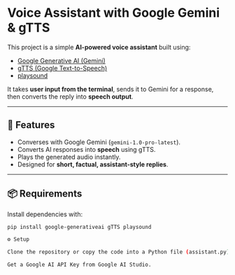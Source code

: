 # Voice Assistant with Google Gemini & gTTS

This project is a simple **AI-powered voice assistant** built using:
- [Google Generative AI (Gemini)](https://ai.google.dev)
- [gTTS (Google Text-to-Speech)](https://pypi.org/project/gTTS/)
- [playsound](https://pypi.org/project/playsound/)

It takes **user input from the terminal**, sends it to Gemini for a response, then converts the reply into **speech output**.

---

## 🚀 Features
- Converses with Google Gemini (`gemini-1.0-pro-latest`).
- Converts AI responses into **speech** using gTTS.
- Plays the generated audio instantly.
- Designed for **short, factual, assistant-style replies**.

---

## 📦 Requirements
Install dependencies with:

```bash
pip install google-generativeai gTTS playsound

⚙️ Setup

Clone the repository or copy the code into a Python file (assistant.py).

Get a Google AI API Key from Google AI Studio.
